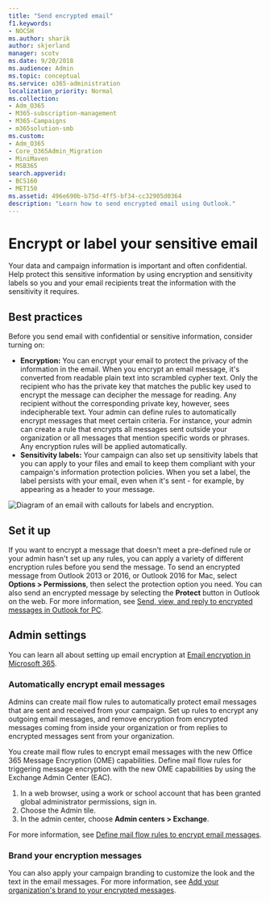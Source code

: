 ```yaml
---
title: "Send encrypted email"
f1.keywords:
- NOCSH
ms.author: sharik
author: skjerland
manager: scotv
ms.date: 9/20/2018
ms.audience: Admin
ms.topic: conceptual
ms.service: o365-administration
localization_priority: Normal
ms.collection: 
- Adm_O365
- M365-subscription-management 
- M365-Campaigns
- m365solution-smb
ms.custom:
- Adm_O365
- Core_O365Admin_Migration
- MiniMaven
- MSB365
search.appverid:
- BCS160
- MET150
ms.assetid: 496e690b-b75d-4ff5-bf34-cc32905d0364
description: "Learn how to send encrypted email using Outlook."
---
```


# Encrypt or label your sensitive email

Your data and campaign information is important and often confidential. Help protect this sensitive information by using encryption and sensitivity labels so you and your email recipients treat the information with the sensitivity it requires.

## Best practices

Before you send email with confidential or sensitive information, consider turning on:

- **Encryption:** You can encrypt your email to protect the privacy of the information in the email. When you encrypt an email message, it's converted from readable plain text into scrambled cypher text. Only the recipient who has the private key that matches the public key used to encrypt the message can decipher the message for reading. Any recipient without the corresponding private key, however, sees indecipherable text. Your admin can define rules to automatically encrypt messages that meet certain criteria. For instance, your admin can create a rule that encrypts all messages sent outside your organization or all messages that mention specific words or phrases. Any encryption rules will be applied automatically.
- **Sensitivity labels:** Your campaign can also set up sensitivity labels that you can apply to your files and email to keep them compliant with your campaign's information protection policies. When you set a label, the label persists with your email, even when it's sent - for example, by appearing as a header to your message.

![Diagram of an email with callouts for labels and encryption.](../media/m365-campaign-email-encrypt.png)

## Set it up

If you want to encrypt a message that doesn't meet a pre-defined rule or your admin hasn't set up any rules, you can apply a variety of different encryption rules before you send the message. To send an encrypted message from Outlook 2013 or 2016, or Outlook 2016 for Mac, select **Options > Permissions**, then select the protection option you need. You can also send an encrypted message by selecting the **Protect** button in Outlook on the web. For more information, see [Send, view, and reply to encrypted messages in Outlook for PC](https://support.microsoft.com/en-us/office/send-view-and-reply-to-encrypted-messages-in-outlook-for-pc-eaa43495-9bbb-4fca-922a-df90dee51980).

## Admin settings

You can learn all about setting up email encryption at [Email encryption in Microsoft 365](../compliance/email-encryption.md).

### Automatically encrypt email messages

Admins can create mail flow rules to automatically protect email messages that are sent and received from your campaign. Set up rules to encrypt any outgoing email messages, and remove encryption from encrypted messages coming from inside your organization or from replies to encrypted messages sent from your organization.

You create mail flow rules to encrypt email messages with the new Office 365 Message Encryption (OME) capabilities. Define mail flow rules for triggering message encryption with the new OME capabilities by using the Exchange Admin Center (EAC). 

1. In a web browser, using a work or school account that has been granted global administrator permissions, sign in.
2. Choose the Admin tile.
3. In the admin center, choose **Admin centers > Exchange**.

For more information, see [Define mail flow rules to encrypt email messages](../compliance/define-mail-flow-rules-to-encrypt-email.md).

### Brand your encryption messages

You can also apply your campaign branding to customize the look and the text in the email messages. For more information, see [Add your organization's brand to your encrypted messages](../compliance/email-encryption.md).